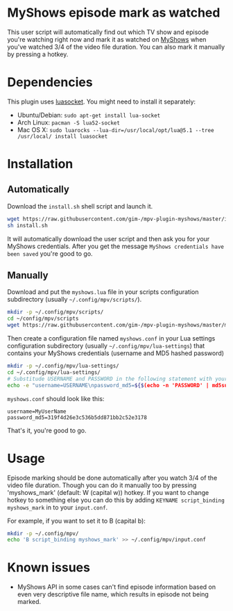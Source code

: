 # MyShows episode mark as watched

This user script will automatically find out which TV show and episode you're watching right now and mark it as watched on [MyShows](https://myshows.me) when you've watched 3/4 of the video file duration. You can also mark it manually by pressing a hotkey.

# Dependencies

This plugin uses [luasocket](https://github.com/diegonehab/luasocket). You might need to install it separately:
* Ubuntu/Debian: `sudo apt-get install lua-socket`
* Arch Linux: `pacman -S lua52-socket`
* Mac OS X: `sudo luarocks --lua-dir=/usr/local/opt/lua@5.1 --tree /usr/local/ install luasocket`

# Installation

## Automatically

Download the `install.sh` shell script and launch it.
```Bash
wget https://raw.githubusercontent.com/gim-/mpv-plugin-myshows/master/install.sh
sh install.sh
```
It will automatically download the user script and then ask you for your MyShows credentials. After you get the message `MyShows credentials have been saved` you're good to go.

## Manually

Download and put the `myshows.lua` file in your scripts configuration subdirectory (usually `~/.config/mpv/scripts/`).
```Bash
mkdir -p ~/.config/mpv/scripts/
cd ~/config/mpv/scripts
wget https://raw.githubusercontent.com/gim-/mpv-plugin-myshows/master/myshows.lua
```
Then create a configuration file named `myshows.conf` in your Lua settings configuration subdirectory (usually `~/.config/mpv/lua-settings`) that contains your MyShows credentials (username and MD5 hashed password)
```Bash
mkdir -p ~/.config/mpv/lua-settings/
cd ~/.config/mpv/lua-settings/
# Substitude USERNAME and PASSWORD in the following statement with your MyShows credentials.
echo -e "username=USERNAME\npassword_md5=${$(echo -n 'PASSWORD' | md5sum)%  -*}" > ~/.config/mpv/lua-settings/myshows.conf
```
`myshows.conf` should look like this:
```
username=MyUserName
password_md5=319f4d26e3c536b5dd871bb2c52e3178
```
That's it, you're good to go.

# Usage

Episode marking should be done automatically after you watch 3/4 of the video file duration. Though you can do it manually too by pressing 'myshows_mark' (default: W (capital w)) hotkey. If you want to change hotkey to something else you can do this by adding `KEYNAME script_binding myshows_mark` in to your `input.conf`.

For example, if you want to set it to B (capital b):
```Bash
mkdir -p ~/.config/mpv/
echo 'B script_binding myshows_mark' >> ~/.config/mpv/input.conf
```

# Known issues

* MyShows API in some cases can't find episode information based on even very descriptive file name, which results in episode not being marked.
